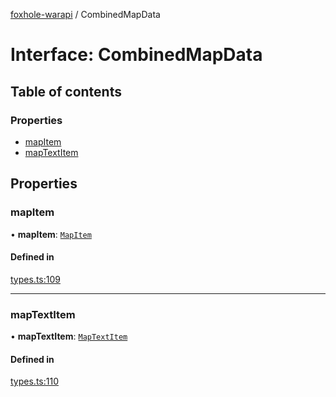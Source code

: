 [foxhole-warapi](../README.md) / CombinedMapData

# Interface: CombinedMapData

## Table of contents

### Properties

- [mapItem](CombinedMapData.md#mapitem)
- [mapTextItem](CombinedMapData.md#maptextitem)

## Properties

### mapItem

• **mapItem**: [`MapItem`](MapItem.md)

#### Defined in

[types.ts:109](https://github.com/art0rz/foxhole-warapi/blob/010af4a/src/types.ts#L109)

___

### mapTextItem

• **mapTextItem**: [`MapTextItem`](MapTextItem.md)

#### Defined in

[types.ts:110](https://github.com/art0rz/foxhole-warapi/blob/010af4a/src/types.ts#L110)
